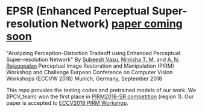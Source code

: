 # EPSR (Enhanced Perceptual Super-resolution Network) [paper coming soon]()


"Analyzing Perception-Distortion Tradeoff using Enhanced Perceptual Super-resolution Network"
By [Subeesh Vasu](https://subeeshvasu.github.io), [Nimisha T. M.](https://nimiiit.github.io/) and [A. N. Rajagopalan](http://www.ee.iitm.ac.in/~raju/)
Perceptual Image Restoration and Manipulation (PIRM) Workshop and Challenge
Eurpean Conference on Computer Vision Workshops (ECCVW 2018)
Munich, Germany, September 2018


This repo provides the testing codes and pretrained models of our work. We (IPCV_team) won the first place in [PIRM2018-SR competition](https://www.pirm2018.org/PIRM-SR.html) (region 1). Our paper is accepted to [ECCV2018 PIRM Workshop](https://pirm2018.org/).
